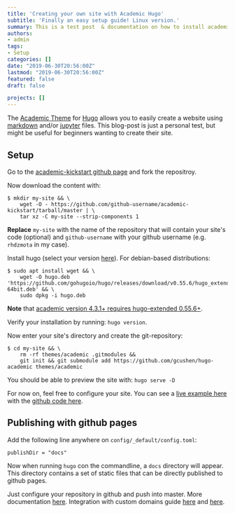 ```yaml
---
title: 'Creating your own site with Academic Hugo'
subtitle: 'Finally an easy setup guide! Linux version.'
summary: This is a test post  & documentation on how to install academic hugo on a debian-based linux distro. 
authors:
- admin
tags:
- Setup
categories: []
date: "2019-06-30T20:56:00Z"
lastmod: "2019-06-30T20:56:00Z"
featured: false
draft: false

projects: []
---
```



The [Academic Theme] for [Hugo] allows you to easily create a website using [markdown] and/or [jupyter] files. This blog-post is just a personal test, but might be useful for beginners wanting to create their site. 

[Academic Theme]: https://sourcethemes.com/academic/
[Hugo]: https://gohugo.io/
[markdown]: https://en.wikipedia.org/wiki/Markdown
[jupyter]: https://jupyter.org/

## Setup

Go to the [academic-kickstart github page](https://github.com/sourcethemes/academic-kickstart) and fork the repositroy.


Now download the content with:


```commandline
$ mkdir my-site && \
    wget -O - https://github.com/github-username/academic-kickstart/tarball/master | \
    tar xz -C my-site --strip-components 1
```

**Replace** `my-site` with the name of the repository that will contain your site's code (optional) and `github-username` with your github username (e.g. `rhdzmota` in my case). 


Install hugo (select your version [here](https://github.com/gohugoio/hugo/releases)). For debian-based distributions: 

```commandline
$ sudo apt install wget && \
    wget -O hugo.deb 'https://github.com/gohugoio/hugo/releases/download/v0.55.6/hugo_extended_0.55.6_Linux-64bit.deb' && \
    sudo dpkg -i hugo.deb
```

**Note** that [academic version 4.3.1+ requires hugo-extended 0.55.6+](https://github.com/gcushen/hugo-academic/issues/1092).  

Verify your installation by running: `hugo version`. 

Now enter your site's directory and create the git-repository:

```commandline
$ cd my-site && \
    rm -rf themes/academic .gitmodules && 
    git init && git submodule add https://github.com/gcushen/hugo-academic themes/academic 
```

You should be able to preview the site with: `hugo serve -D`

For now on, feel free to configure your site. You can see a [live example here](https://academic-demo.netlify.com/) with the [github code here](https://github.com/gcushen/hugo-academic/tree/master/exampleSite). 

## Publishing with github pages

Add the following line anywhere on `config/_default/config.toml`:

```text
publishDir = "docs"
```

Now when running `hugo` con the commandline, a `docs` directory will appear. This directory contains a set of static files that can be directly published to github pages. 

Just configure your repository in github and push into master. More documentation [here](https://help.github.com/en/articles/configuring-a-publishing-source-for-github-pages). Integration with custom domains guide [here](https://help.github.com/en/articles/using-a-custom-domain-with-github-pages) and [here](https://dev.to/trentyang/how-to-setup-google-domain-for-github-pages-1p58).
